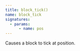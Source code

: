 ```yaml
---
title: block_tick()
name: block_tick
signatures:
  - params:
      - name: pos
---
```


Causes a block to tick at position.
